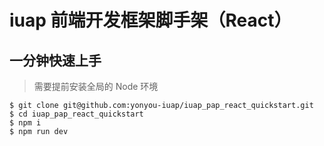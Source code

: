 
# iuap 前端开发框架脚手架（React）

## 一分钟快速上手

> 需要提前安装全局的 Node 环境

```
$ git clone git@github.com:yonyou-iuap/iuap_pap_react_quickstart.git
$ cd iuap_pap_react_quickstart
$ npm i
$ npm run dev
```








